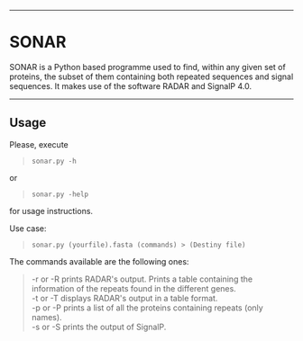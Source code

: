 ----
# SONAR
 
SONAR is a Python based programme used to find, within any given set of proteins, the subset of them containing both repeated sequences and signal sequences. It makes use of the software RADAR and SignalP 4.0.  

----
## Usage  
  
Please, execute  

 > `sonar.py -h`  
 
or  
 > `sonar.py -help`  
 
for usage instructions.  
  
Use case:  

 > `sonar.py (yourfile).fasta (commands) > (Destiny file)`  
  
The commands available are the following ones:  
 > -r or -R 	prints RADAR's output. Prints a table containing the information of the repeats found in the different genes.  
 -t or -T	displays RADAR's output in a table format.  
 -p or -P	prints a list of all the proteins containing repeats (only names).  
 -s or -S	prints the output of SignalP.  

